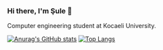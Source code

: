 ### Hi there, I'm Şule 👋
Computer engineering student at Kocaeli University.
<!--
**suleevural8/suleevural8** is a ✨ _special_ ✨ repository because its `README.md` (this file) appears on your GitHub profile.

Here are some ideas to get you started:
🌊 I’m part of the AUV(Autonomous Underwater Vehicle) team and working on real-time object detection and autonomous navigation
- 🔭 I’m currently working on ...
- 🌱 I’m currently learning ...
- 👯 I’m looking to collaborate on ...
- 🤔 I’m looking for help with ...
- 💬 Ask me about ...
- 📫 How to reach me: ...
- 😄 Pronouns: ...
- ⚡ Fun fact: ...
- 🌊 I’m part of the AUV(Autonomous Underwater Vehicle) team and working on real-time object detection and autonomous navigation
-->
[![Anurag's GitHub stats](https://github-readme-stats.vercel.app/api?username=suleevural8)](https://github.com/anuraghazra/github-readme-stats)
[![Top Langs](https://github-readme-stats.vercel.app/api/top-langs/?username=suleevural8)](https://github.com/anuraghazra/github-readme-stats)
